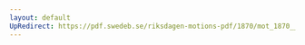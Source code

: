 ```yaml
---
layout: default
UpRedirect: https://pdf.swedeb.se/riksdagen-motions-pdf/1870/mot_1870__ak__00255/mot_1870__ak__00255_001.pdf
---
```

